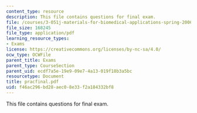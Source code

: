 ```yaml
---
content_type: resource
description: This file contains questions for final exam.
file: /courses/3-051j-materials-for-biomedical-applications-spring-2006/f46ac296bd28aec08e33f2a184332bf8_pracfinal.pdf
file_size: 168245
file_type: application/pdf
learning_resource_types:
- Exams
license: https://creativecommons.org/licenses/by-nc-sa/4.0/
ocw_type: OCWFile
parent_title: Exams
parent_type: CourseSection
parent_uid: ecdf7a5e-19e9-09e7-4a13-019f18b3a5bc
resourcetype: Document
title: pracfinal.pdf
uid: f46ac296-bd28-aec0-8e33-f2a184332bf8
---
```

This file contains questions for final exam.